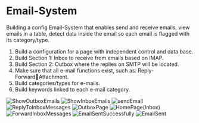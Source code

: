 # Email-System
 Building a config Email-System that enables send and receive emails, view emails in a table, detect data inside the email so each email is flagged with its category/type.

1. Build a configuration for a page with independent control and data base.
2. Build Section 1: Inbox to receive from emails based on IMAP.
3. Build Section 2: Outbox where the replies on SMTP will be located.
4. Make sure that all e-mail functions exist, such as: Reply-ForwardAttachment.
5. Build categories/types for e-mails.
6. Build keywords linked to each e-mail category.

![ShowOutboxEmails](https://github.com/user-attachments/assets/b7db36ad-12d8-4c8c-8b7f-a729085a2f19)
![ShowInboxEmails](https://github.com/user-attachments/assets/b63dd7c2-0227-4cdd-bda8-e9dedac08c22)
![sendEmail](https://github.com/user-attachments/assets/c31a5706-3245-420c-ad57-1122f0f0211d)
![ReplyToInboxMessages](https://github.com/user-attachments/assets/48e9a988-6a81-4b53-9f50-118afda6b45c)
![OutboxPage](https://github.com/user-attachments/assets/7b52b92b-f9ec-47c5-aef3-971b888ac017)
![HomePage(Inbox)](https://github.com/user-attachments/assets/55ed2127-f9c5-486f-8af0-d5b880eea72d)
![ForwardInboxMessages](https://github.com/user-attachments/assets/b2103ea4-3b2f-4a19-9389-c91d0ec7f8c7)
![EmailSentSuccessfully](https://github.com/user-attachments/assets/dc6310c8-b58f-4ee7-972c-425d1e94d340)
![EmailSent](https://github.com/user-attachments/assets/a4a39698-9bee-494f-9707-358dafaf6375)

